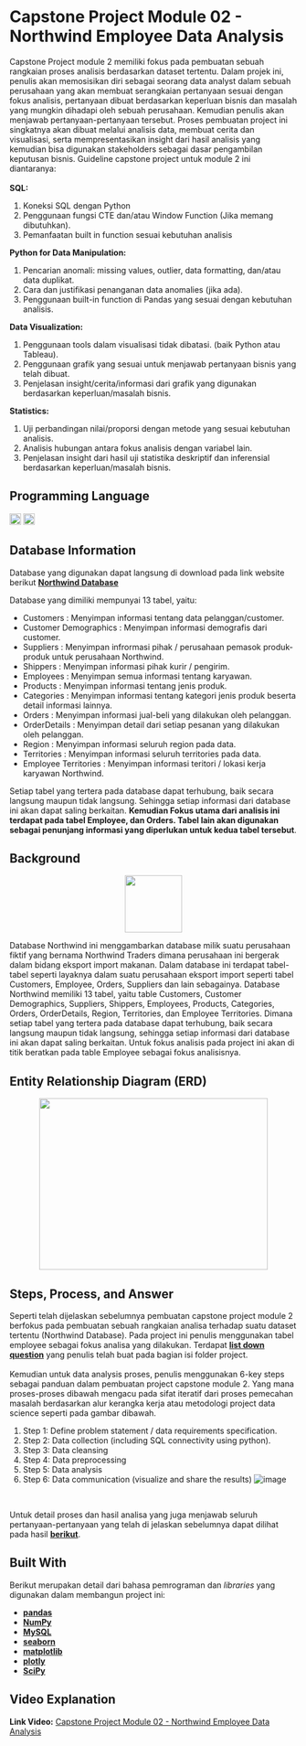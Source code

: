 # Capstone Project Module 02 - Northwind Employee Data Analysis
Capstone Project module 2 memiliki fokus pada pembuatan sebuah rangkaian proses analisis berdasarkan dataset tertentu. Dalam projek ini, penulis akan memosisikan diri sebagai seorang data analyst dalam sebuah perusahaan yang akan membuat serangkaian pertanyaan sesuai dengan fokus analisis, pertanyaan dibuat berdasarkan keperluan bisnis dan masalah yang mungkin dihadapi oleh sebuah perusahaan. Kemudian penulis akan menjawab pertanyaan-pertanyaan tersebut. Proses pembuatan project ini singkatnya akan dibuat melalui analisis data, membuat cerita dan visualisasi, serta mempresentasikan insight dari hasil analisis yang kemudian bisa digunakan stakeholders sebagai dasar pengambilan keputusan bisnis. Guideline capstone project untuk module 2 ini diantaranya: <br>
<br>
**SQL:** <br>
1.	Koneksi SQL dengan Python
2.	Penggunaan fungsi CTE dan/atau Window Function (Jika memang dibutuhkan).
3.	Pemanfaatan built in function sesuai kebutuhan analisis

**Python for Data Manipulation:** <br>
1. Pencarian anomali: missing values, outlier, data formatting, dan/atau data duplikat.
2. Cara dan justifikasi penanganan data anomalies (jika ada).
3. Penggunaan built-in function di Pandas yang sesuai dengan kebutuhan analisis.

**Data Visualization:** <br>
1. Penggunaan tools dalam visualisasi tidak dibatasi. (baik Python atau Tableau). 
2. Penggunaan grafik yang sesuai untuk menjawab pertanyaan bisnis yang telah dibuat. 
3. Penjelasan insight/cerita/informasi dari grafik yang digunakan berdasarkan keperluan/masalah bisnis.

**Statistics:** <br>
1. Uji perbandingan nilai/proporsi dengan metode yang sesuai kebutuhan analisis.
2. Analisis hubungan antara fokus analisis dengan variabel lain.
3. Penjelasan insight dari hasil uji statistika deskriptif dan inferensial berdasarkan keperluan/masalah bisnis.

## Programming Language
<img src="https://upload.wikimedia.org/wikipedia/commons/thumb/c/c3/Python-logo-notext.svg/640px-Python-logo-notext.svg.png" width="20" height="20" /> <img src="https://encrypted-tbn0.gstatic.com/images?q=tbn:ANd9GcQgQejmuwOaqLE3MboVe3ftOnRAjhm4vm6dbfAuC3dy5zs5ggVEYAxPkr2UHR1Xi3mF12Y&usqp=CAU" width="20" height="20" />

## Database Information
Database yang digunakan dapat langsung di download pada link website berikut [**Northwind Database**](https://drive.google.com/drive/folders/1fTHrwh_gcLsOFKXHnUzUGEu_APxLoD9i)<br>

Database yang dimiliki mempunyai 13 tabel, yaitu:<br>
- Customers : Menyimpan informasi tentang data pelanggan/customer.<br>
- Customer Demographics : Menyimpan informasi demografis dari customer.<br>
- Suppliers : Menyimpan infrormasi pihak / perusahaan pemasok produk-produk untuk perusahaan Northwind.<br>
- Shippers : Menyimpan informasi pihak kurir / pengirim.<br>
- Employees : Menyimpan semua informasi tentang karyawan.<br>
- Products : Menyimpan informasi tentang jenis produk.<br>
- Categories : Menyimpan informasi tentang kategori jenis produk beserta detail informasi lainnya.<br>
- Orders : Menyimpan informasi jual-beli yang dilakukan oleh pelanggan.<br>
- OrderDetails : Menyimpan detail dari setiap pesanan yang dilakukan oleh pelanggan.<br>
- Region : Menyimpan informasi seluruh region pada data.<br>
- Territories : Menyimpan informasi seluruh territories pada data.<br>
- Employee Territories : Menyimpan informasi teritori / lokasi kerja karyawan Northwind.<br>

Setiap tabel yang tertera pada database dapat terhubung, baik secara langsung maupun tidak langsung. Sehingga setiap informasi dari database ini akan dapat saling berkaitan. **Kemudian Fokus utama dari analisis ini terdapat pada tabel Employee, dan Orders. Tabel lain akan digunakan sebagai penunjang informasi yang diperlukan untuk kedua tabel tersebut**.

## Background
<p align="center">
  <img width="100" height="100" src="https://northwindgroup.com/wp-content/uploads/2018/05/header-logo-sq-200w-transparent-top.png">
</p>
Database Northwind ini menggambarkan database milik suatu perusahaan fiktif yang bernama Northwind Traders dimana perusahaan ini bergerak dalam bidang eksport import makanan. Dalam database ini terdapat tabel-tabel seperti layaknya dalam suatu perusahaan eksport import seperti tabel Customers, Employee, Orders, Suppliers dan lain sebagainya. Database Northwind memiliki 13 tabel, yaitu table Customers, Customer Demographics, Suppliers, Shippers, Employees, Products, Categories, Orders, OrderDetails, Region, Territories, dan Employee Territories. Dimana setiap tabel yang tertera pada database dapat terhubung, baik secara langsung maupun tidak langsung, sehingga setiap informasi dari database ini akan dapat saling berkaitan. Untuk fokus analisis pada project ini akan di titik beratkan pada table Employee sebagai fokus analisisnya.

## **Entity Relationship Diagram (ERD)**
<p align="center">
  <img width="400" height="300" src="https://docs.yugabyte.com/images/sample-data/northwind/northwind-er-diagram.png">
</p>

## **Steps, Process, and Answer**

Seperti telah dijelaskan sebelumnya pembuatan capstone project module 2 berfokus pada pembuatan sebuah rangkaian analisa terhadap suatu dataset tertentu (Northwind Database). Pada project ini penulis menggunakan tabel employee sebagai fokus analisa yang dilakukan. Terdapat 
[**list down question**](https://github.com/yandaaw/Capstone-Project-Module-02-Northwind-Employee-Data-Analysis/blob/main/Capstone%20Project%20Module%202%20Listdown%20Question%20Doc.pdf) yang penulis telah buat pada bagian isi folder project. <br> <br>
Kemudian untuk data analysis proses, penulis menggunakan 6-key steps sebagai panduan dalam pembuatan project capstone module 2. Yang mana proses-proses dibawah mengacu pada sifat iteratif dari proses pemecahan masalah berdasarkan alur kerangka kerja atau metodologi project data science seperti pada gambar dibawah.
1.  Step 1: Define problem statement / data requirements specification.
2.	Step 2: Data collection (including SQL connectivity using python).
3.	Step 3: Data cleansing
4.	Step 4: Data preprocessing 
5.	Step 5: Data analysis
6.	Step 6: Data communication (visualize and share the results)
![image](https://user-images.githubusercontent.com/73176284/161413233-cce4269a-bddb-4185-aa15-9eb88544d002.png)
<br>

Untuk detail proses dan hasil analisa yang juga menjawab seluruh pertanyaan-pertanyaan yang telah di jelaskan sebelumnya dapat dilihat pada hasil [**berikut**](https://github.com/yandaaw/Capstone-Project-Module-02-Northwind-Employee-Data-Analysis/blob/main/Capstone%20Project%20Modul%202_Employee.ipynb).

## Built With
Berikut merupakan detail dari bahasa pemrograman dan _libraries_ yang digunakan dalam membangun project ini: <br>
- [**pandas**](https://pandas.pydata.org/)<br>
- [**NumPy**](https://numpy.org/)<br>
- [**MySQL**](https://www.mysql.com/products/connector/)<br>
- [**seaborn**](https://seaborn.pydata.org/)<br>
- [**matplotlib**](https://matplotlib.org/)<br>
- [**plotly**](https://plotly.com/)<br>
- [**SciPy**](https://scipy.org/)

## Video Explanation
**Link Video:** [Capstone Project Module 02 - Northwind Employee Data Analysis](https://youtu.be/Jq41rhISAX0)
